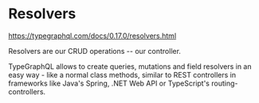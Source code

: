 # Resolvers

https://typegraphql.com/docs/0.17.0/resolvers.html

Resolvers are our CRUD operations -- our controller.

TypeGraphQL allows to create queries, mutations and field resolvers in an easy way - like a normal class methods, similar to REST controllers in frameworks like Java's Spring, .NET Web API or TypeScript's routing-controllers.